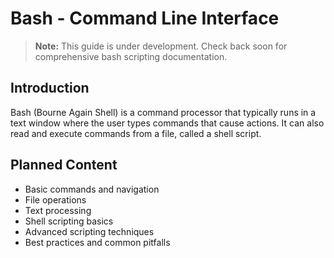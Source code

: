 # Bash - Command Line Interface

> **Note:** This guide is under development. Check back soon for comprehensive bash scripting documentation.

## Introduction
Bash (Bourne Again Shell) is a command processor that typically runs in a text window where the user types commands that cause actions. It can also read and execute commands from a file, called a shell script.

## Planned Content
- Basic commands and navigation
- File operations
- Text processing
- Shell scripting basics
- Advanced scripting techniques
- Best practices and common pitfalls